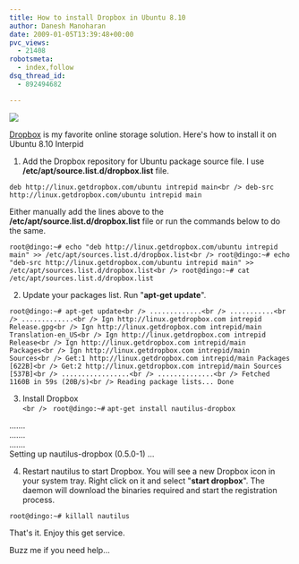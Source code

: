 ```yaml
---
title: How to install Dropbox in Ubuntu 8.10
author: Danesh Manoharan
date: 2009-01-05T13:39:48+00:00
pvc_views:
  - 21408
robotsmeta:
  - index,follow
dsq_thread_id:
  - 892494682

---
```

![](/wp-content/uploads/2009/01/dropbox_logo.png)

[Dropbox][1] is my favorite online storage solution. Here's how to install it on Ubuntu 8.10 Interpid

1. Add the Dropbox repository for Ubuntu package source file. I use **/etc/apt/source.list.d/dropbox.list** file.

`deb http://linux.getdropbox.com/ubuntu intrepid main<br />
deb-src http://linux.getdropbox.com/ubuntu intrepid main`

Either manually add the lines above to the **/etc/apt/source.list.d/dropbox.list** file or run the commands below to do the same.

`root@dingo:~# echo "deb http://linux.getdropbox.com/ubuntu intrepid main" >> /etc/apt/sources.list.d/dropbox.list<br />
root@dingo:~# echo "deb-src http://linux.getdropbox.com/ubuntu intrepid main" >> /etc/apt/sources.list.d/dropbox.list<br />
root@dingo:~# cat /etc/apt/sources.list.d/dropbox.list`

2. Update your packages list. Run "**apt-get update**".

`root@dingo:~# apt-get update<br />
.............<br />
...........<br />
.............<br />
Ign http://linux.getdropbox.com intrepid Release.gpg<br />
Ign http://linux.getdropbox.com intrepid/main Translation-en_US<br />
Ign http://linux.getdropbox.com intrepid Release<br />
Ign http://linux.getdropbox.com intrepid/main Packages<br />
Ign http://linux.getdropbox.com intrepid/main Sources<br />
Get:1 http://linux.getdropbox.com intrepid/main Packages [622B]<br />
Get:2 http://linux.getdropbox.com intrepid/main Sources [537B]<br />
.................<br />
..............<br />
Fetched 1160B in 59s (20B/s)<br />
Reading package lists... Done`

3. Install Dropbox  
`<br />
` `root@dingo:~#` `apt-get install nautilus-dropbox`

.......  
.......  
.......  
Setting up nautilus-dropbox (0.5.0-1) ...

4. Restart nautilus to start Dropbox. You will see a new Dropbox icon in your system tray. Right click on it and select "**start dropbox**". The daemon will download the binaries required and start the registration process.

`root@dingo:~# killall nautilus`

That's it. Enjoy this get service.

Buzz me if you need help...

 [1]: http://getdropbox.com